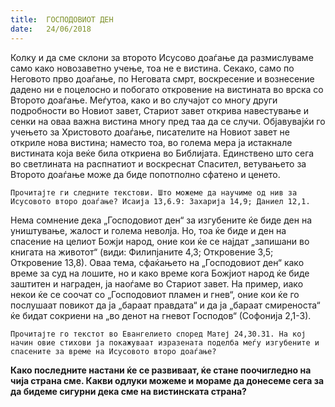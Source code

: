 ```yaml
---
title:  ГОСПОДОВИОТ ДЕН
date:   24/06/2018
---
```


Колку и да сме склони за второто Исусово доаѓање да размислуваме само како новозаветно учење, тоа не е вистина. Секако, само по Неговото прво доаѓање, по Неговата смрт, воскресение и вознесение дадено ни е поцелосно и побогато откровение на вистината во врска со Второто доаѓање. Меѓутоа, како и во случајот со многу други подробности во Новиот завет, Стариот завет открива навестување и сенки на оваа важна вистина многу пред таа да се случи. Објавувајќи го учењето за Христовото доаѓање, писателите на Новиот завет не откриле нова вистина; наместо тоа, во голема мера ја истакнале вистината која веќе била откриена во Библијата. Единствено што сега во светлината на распнатиот и воскреснат Спасител, ветувањето за Второто доаѓање може да биде попотполно сфатено и ценето.

`Прочитајте ги следните текстови. Што можеме да научиме од нив за Исусовото второ доаѓање? Исаија 13,6.9: Захарија 14,9; Даниeл 12,1.`

Нема сомнение дека „Господовиот ден“ за изгубените ќе биде ден на уништување, жалост и голема неволја. Но, тоа ќе биде и ден на спасение на целиот Божји народ, оние кои ќе се најдат  „запишани во книгата на животот“ (види: Филипјаните 4,3; Откровение 3,5; Откровение 13,8). Оваа тема, сфаќањето на „Господовиот ден“ како време за суд на лошите, но и како време кога Божјиот народ ќе биде заштитен и награден, ја наоѓаме во Стариот завет. На пример, иако некои ќе се соочат со „Господовиот пламен и гнев“, оние кои ќе го послушаат повикот да ја „бараат правдата“ и да ја „бараат смиреноста“ ќе бидат сокриени на „во денот на гневот Господов“ (Софонија 2,1-3).

`Прочитајте го текстот во Евангелието според Матеј 24,30.31. На кој начин овие стихови ја покажуваат изразената поделба меѓу изгубените и спасените за време на Исусовото второ доаѓање?`

**Како последните настани ќе се развиваат, ќе стане поочигледно на чија страна сме. Какви одлуки можеме и мораме да донесеме сега за да бидеме сигурни дека сме на вистинската страна?**
